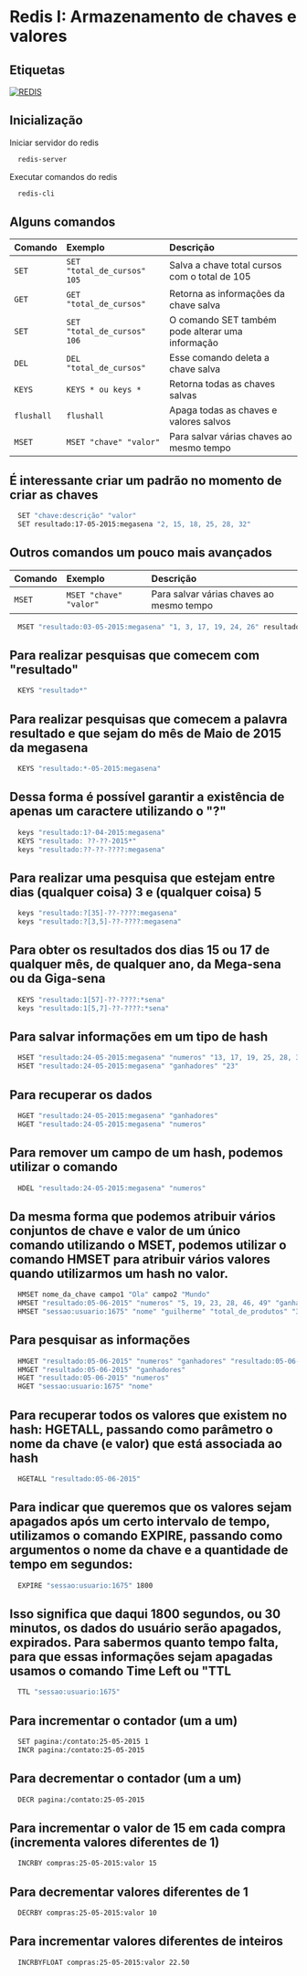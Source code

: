 # Redis I: Armazenamento de chaves e valores

## Etiquetas

[![REDIS](https://img.shields.io/badge/License-redis-red.svg)](https://redis.io/)

## Inicialização

Iniciar servidor do redis

```bash
  redis-server
```

Executar comandos do redis

```bash
  redis-cli
```

## Alguns comandos

| Comando     | Exemplo                       | Descrição                                         |
| :---------- | :---------------------------- | :------------------------------------------------ |
| `SET`       | `SET "total_de_cursos" 105`   | Salva a chave total cursos com o total de 105     |
| `GET`       | `GET "total_de_cursos"`       | Retorna as informações da chave salva             |
| `SET`       | `SET "total_de_cursos" 106`   | O comando SET também pode alterar uma informação  |
| `DEL`       | `DEL "total_de_cursos"`       | Esse comando deleta a chave salva                 |
| `KEYS`      | `KEYS * ou keys *`            | Retorna todas as chaves salvas                    |
| `flushall ` | `flushall`                    | Apaga todas as chaves e valores salvos            |
| `MSET `     | `MSET "chave" "valor"`        | Para salvar várias chaves ao mesmo tempo          |


## É interessante criar um padrão no momento de criar as chaves

```bash
  SET "chave:descrição" "valor"
  SET resultado:17-05-2015:megasena "2, 15, 18, 25, 28, 32"
```

## Outros comandos um pouco mais avançados

| Comando     | Exemplo                       | Descrição                                         |
| :---------- | :---------------------------- | :------------------------------------------------ |
| `MSET `     | `MSET "chave" "valor"`        | Para salvar várias chaves ao mesmo tempo          |

```bash
  MSET "resultado:03-05-2015:megasena" "1, 3, 17, 19, 24, 26" resultado:22-04-2015:megasena "15, 18, 20, 32, 37, 41" resultado:15-04-2015:megasena "10, 15, 18, 22, 35, 43"
```

## Para realizar pesquisas que comecem com "resultado"

```bash
  KEYS "resultado*"
```

## Para realizar pesquisas que comecem a palavra resultado e que sejam do mês de Maio de 2015 da megasena

```bash
  KEYS "resultado:*-05-2015:megasena"
```

## Dessa forma é possível garantir a existência de apenas um caractere utilizando o "?"

```bash
  keys "resultado:1?-04-2015:megasena"
  KEYS "resultado: ??-??-2015*"
  keys "resultado:??-??-????:megasena"
```

## Para realizar uma pesquisa que estejam entre dias (qualquer coisa) 3 e (qualquer coisa) 5

```bash
  keys "resultado:?[35]-??-????:megasena"
  keys "resultado:?[3,5]-??-????:megasena"
```

## Para obter os resultados dos dias 15 ou 17 de qualquer mês, de qualquer ano, da Mega-sena ou da Giga-sena

```bash
  KEYS "resultado:1[57]-??-????:*sena"
  keys "resultado:1[5,7]-??-????:*sena"
```

## Para salvar informações em um tipo de hash

```bash
  HSET "resultado:24-05-2015:megasena" "numeros" "13, 17, 19, 25, 28, 32"
  HSET "resultado:24-05-2015:megasena" "ganhadores" "23"
```

## Para recuperar os dados

```bash
  HGET "resultado:24-05-2015:megasena" "ganhadores"
  HGET "resultado:24-05-2015:megasena" "numeros"
```

## Para remover um campo de um hash, podemos utilizar o comando

```bash
  HDEL "resultado:24-05-2015:megasena" "numeros"
```
## Da mesma forma que podemos atribuir vários conjuntos de chave e valor de um único comando utilizando o MSET, podemos utilizar o comando HMSET para atribuir vários valores quando utilizarmos um hash no valor.

```bash
  HMSET nome_da_chave campo1 "Ola" campo2 "Mundo"
  HMSET "resultado:05-06-2015" "numeros" "5, 19, 23, 28, 46, 49" "ganhadores" "16"
  HMSET "sessao:usuario:1675" "nome" "guilherme" "total_de_produtos" "3" "sobrenome" "silveira"
```
## Para pesquisar as informações

```bash
  HMGET "resultado:05-06-2015" "numeros" "ganhadores" "resultado:05-06-2015" "numeros"
  HMGET "resultado:05-06-2015" "ganhadores"
  HGET "resultado:05-06-2015" "numeros"
  HGET "sessao:usuario:1675" "nome"
```

## Para recuperar todos os valores que existem no hash: HGETALL, passando como parâmetro o nome da chave (e valor) que está associada ao hash

```bash
  HGETALL "resultado:05-06-2015"
```

## Para indicar que queremos que os valores sejam apagados após um certo intervalo de tempo, utilizamos o comando EXPIRE, passando como argumentos o nome da chave e a quantidade de tempo em segundos:

```bash
  EXPIRE "sessao:usuario:1675" 1800
```

## Isso significa que daqui 1800 segundos, ou 30 minutos, os dados do usuário serão apagados, expirados. Para sabermos quanto tempo falta, para que essas informações sejam apagadas usamos o comando Time Left ou "TTL

```bash
  TTL "sessao:usuario:1675"
```
## Para incrementar o contador (um a um)

```bash
  SET pagina:/contato:25-05-2015 1
  INCR pagina:/contato:25-05-2015
```

## Para decrementar o contador (um a um)

```bash
  DECR pagina:/contato:25-05-2015
```

## Para incrementar o valor de 15 em cada compra (incrementa valores diferentes de 1)

```bash
  INCRBY compras:25-05-2015:valor 15
```

## Para decrementar valores diferentes de 1

```bash
  DECRBY compras:25-05-2015:valor 10
```

## Para incrementar valores diferentes de inteiros

```bash
  INCRBYFLOAT compras:25-05-2015:valor 22.50
```
